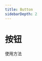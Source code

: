 ```yaml
---
title: Button
sidebarDepth: 2
---
```

# 按钮

使用方法

<ClientOnly>
<button-demos></button-demos>
</ClientOnly>